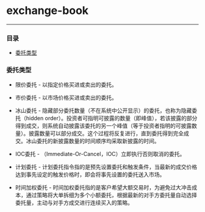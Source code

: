 # exchange-book
***
### 目录
- [委托类型](#委托类型)
    
    
    
### 委托类型

* 限价委托 - 以指定价格买进或卖出的委托。

* 市价委托 - 以市场价格买进或卖出的委托。

* 冰山委托 - 隐藏部分委托数量（不在系统中公开显示）的委托，也称为隐藏委托（hidden order）。投资者可指明可披露的数量（即峰值），若该披露的部分得到成交，则系统自动披露该委托的另一个峰值（等于投资者指明的可披露数量）。披露数量可以部分成交。这个过程将反复进行，直到委托得到完全成交。冰山委托的新披露数量的时间顺序均采取新披露的时间。

* IOC委托 - （Immediate-Or-Cancel，IOC）立即执行否则取消的委托。  

* 计划委托 - 计划委托指令指的是预先设置委托和触发条件，当最新的成交价格达到事先设定的触发价格时，即会将事先设置的委托送入市场。

* 时间加权委托 - 时间加权委托指的是客户希望大额交易时，为避免过大冲击成本，通过策略将大单拆细为多个小额委托，根据最新的对手方委托量自动选择委托量，主动与对手方成交进行连续买入的策略。